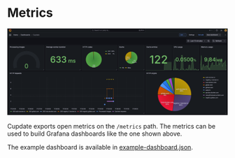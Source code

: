 # Metrics

![Grafana dashboard screenshot](./example-dashboard.png)

Cupdate exports open metrics on the `/metrics` path. The metrics can be used to
build Grafana dashboards like the one shown above.

The example dashboard is available in
[example-dashboard.json](example-dashboard.json).
